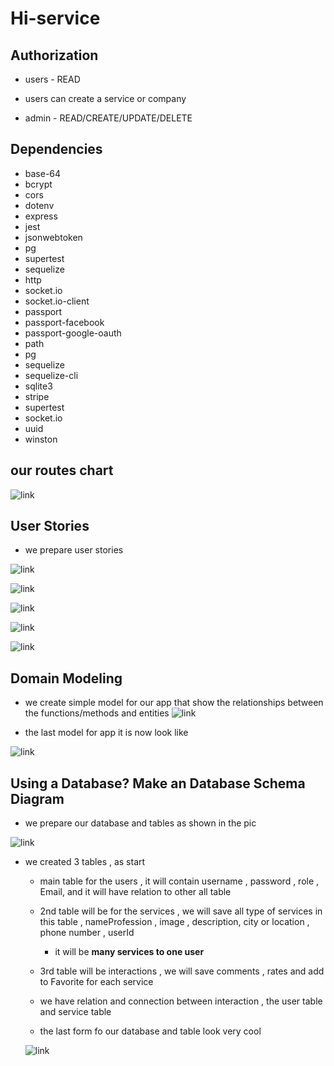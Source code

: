 # Hi-service

 ## Authorization
* users - READ

* users can create a service or company 
* admin - READ/CREATE/UPDATE/DELETE

## Dependencies
* base-64
* bcrypt
* cors
* dotenv
* express
* jest
* jsonwebtoken
* pg
* supertest
* sequelize
* http
* socket.io
* socket.io-client
* passport
* passport-facebook
* passport-google-oauth
* path
* pg
* sequelize
* sequelize-cli
* sqlite3
* stripe
* supertest
* socket.io
* uuid
* winston

## our routes chart 
![link](./image/pic.png)
## User Stories

* we prepare user stories

![link](./image/userstory.png)

![link](./image/userstory2.png)

![link](./image/userstory3.png)

![link](./image/userstory4.png)

![link](./image/userstory5.png)

## Domain Modeling

* we create simple model for our app that show the relationships between the functions/methods and entities
 ![link](./image/WhatsApp%20Image%202022-07-20%20at%206.24.54%20PM.jpeg)

* the last model for app it is now look like 

![link](./image/use_case_1.jpg)


## Using a Database? Make an Database Schema Diagram

* we prepare our database and tables as shown in the pic

![link](./image/WhatsApp%20Image%202022-07-21%20at%2012.11.38%20PM.jpeg)

* we created 3 tables , as start
  * main table for the users , it will contain username , password , role , Email, and  it will have relation to other all table

  * 2nd table will be for the services , we will save all type of services in this table , nameProfession , image , description, city or location , phone number , userId
    * it will be **many services to one user**

  * 3rd table will be interactions , we will save comments , rates and add to Favorite for each service

  * we have relation and connection between interaction , the user table and service table

  * the last form fo our database and table look very cool 

  ![link](./image/tables%20for%20database.png)
